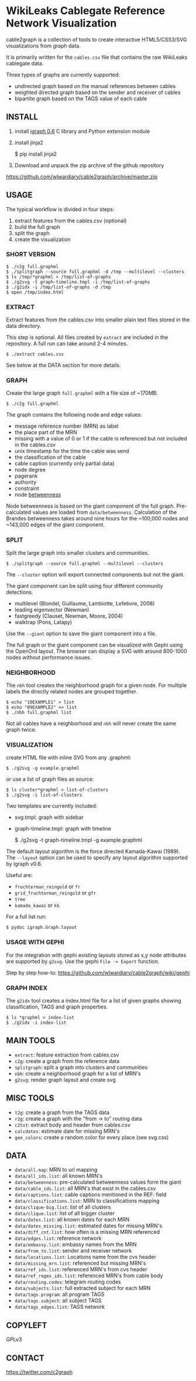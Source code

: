 # WikiLeaks Cablegate Reference Network Visualization

cable2graph is a collection of tools to create interactive 
HTML5/CSS3/SVG visualizations from graph data.

It is primarily written for the `cables.csv` file that contains 
the raw WikiLeaks cablegate data.

Three types of graphs are currently supported:

* undirected graph based on the manual references between cables
* weighted directed graph based on the sender and receiver of cables
* bipartite graph based on the TAGS value of each cable

## INSTALL

1. install [igraph 0.6](http://igraph.sourceforge.net/download.html) C library and Python extension module
2. install jinja2

    $ pip install jinja2

3. Download and unpack the zip archive of the github repository

https://github.com/wlwardiary/cable2graph/archive/master.zip

## USAGE

The typical workflow is divided in four steps:

1. extract features from the cables.csv (optional)
2. build the full graph
3. split the graph
4. create the visualization

### SHORT VERSION

    $ ./c2g full.graphml
    $ ./splitgraph --source full.graphml -d /tmp --multilevel --clusters
    $ ls /tmp/*graphml > /tmp/list-of-graphs
    $ ./g2svg -t graph-timeline.tmpl -i /tmp/list-of-graphs
    $ ./g2idx -i /tmp/list-of-graphs -d /tmp
    $ open /tmp/index.html

### EXTRACT

Extract features from the cables.csv into smaller plain text files stored in 
the data directory.

This step is optional. All files created by `extract` are included in the 
repository. A full run can take around 2-4 minutes.

    $ ./extract cables.csv

See below at the DATA section for more details.

### GRAPH

Create the large graph `full.graphml` with a file size of ~170MB.
    
    $ ./c2g full.graphml

The graph contains the following node and edge values:

* message reference number (MRN) as label
* the place part of the MRN
* missing with a value of 0 or 1 if the cable is referenced but 
  not included in the cables.csv
* unix timestamp for the time the cable was send
* the classification of the cable
* cable caption (currently only partial data)
* node degree
* pagerank
* authority
* constraint
* node [betweenness](https://en.wikipedia.org/wiki/Betweenness_centrality)

Node betweenness is based on the giant component of the full graph. 
Pre-calculated values are loaded from `data/betweenness`. Calculation of the 
Brandes betweenness takes around nine hours for the ~100,000 nodes and 
~143,000 edges of the giant component.

### SPLIT

Split the large graph into smaller clusters and communities.

    $ ./splitgraph --source full.graphml --multilevel --clusters

The `--cluster` option will export connected components but not the giant.

The giant component can be split using four different community detections.

* multilevel (Blondel, Guillaume, Lambiotte, Lefebvre, 2008)
* leading eigenvector (Newman)
* fastgreedy (Clauset, Newman, Moore, 2004)
* walktrap (Pons, Latapy)

Use the `--giant` option to save the giant component into a file.

The full graph or the giant component can be visualized with Gephi 
using the OpenOrd layout. The browser can display a SVG with around 800-1000 
nodes without performance issues.

### NEIGHBORHOOD

The `nbh` tool creates the neighborhood graph for a given node.
For multiple labels the directly related nodes are grouped together.

    $ echo "10EXAMPLE1" > list
    $ echo "09EXAMPLE2" >> list
    $ ./nbh full.graphml list

Not all cables have a neighborhood and `nbh` will never create the same 
graph twice.

### VISUALIZATION 

create HTML file with inline SVG from any .graphml:

    $ ./g2svg -g example.graphml

or use a list of graph files as source:

    $ ls cluster*graphml > list-of-clusters
    $ ./g2svg -i list-of-clusters

Two templates are currently included:

* svg.tmpl: graph with sidebar
* graph-timeline.tmpl: graph with timeline

    $ ./g2svg -t graph-timeline.tmpl -g example.graphml

The default layout algorithm is the force directed Kamada-Kawai (1989).
The `--layout` option can be used to specify any layout algorithm supported 
by igraph v0.6.

Useful are:

* `fruchterman_reingold` or `fr`
* `grid_fruchterman_reingold` or `gfr`
* `tree`
* `kamada_kawai` or `kk`

For a full list run:

    $ pydoc igraph.Graph.layout

### USAGE WITH GEPHI

For the integration with gephi existing layouts stored as x,y node attributes 
are supported by `g2svg`. Use the gephi `File -> Export` function.

Step by step how-to: https://github.com/wlwardiary/cable2graph/wiki/gephi

### GRAPH INDEX

The `g2idx` tool creates a index.html file for a list of given graphs
showing classification, TAGS and graph properties.

    $ ls *graphml > index-list
    $ ./g2idx -i index-list

## MAIN TOOLS

* `extract`: feature extraction from cables.csv
* `c2g`: create a graph from the reference data 
* `splitgraph`: split a graph into clusters and communities
* `nbh`: create a neighborhood graph for a list of MRN's
* `g2svg`: render graph layout and create svg

## MISC TOOLS

* `t2g`: create a graph from the TAGS data
* `r2g`: create a graph with the "from -> to" routing data
* `c2txt`: extract body and header from cables.csv
* `calcdates`: estimate date for missing MRN's
* `gen_colors`: create a random color for every place (see svg.css)

## DATA

* `data/all.map`: MRN to url mapping
* `data/all_ids.list`: all known MRN's
* `data/betweenness`: pre-calculated betweenness values form the giant
* `data/cable_ids.list`: all MRN's that exist in the cables.csv
* `data/captions.list`: cable captions mentioned in the REF: field
* `data/classifications.list`: MRN to classifications mapping
* `data/clique-big.list`: list of all clusters
* `data/clique.list`: list of all bigger cluster
* `data/dates.list`: all known dates for each MRN
* `data/dates_missing.list`: estimated dates for missing MRN's
* `data/diff_cnt.list`: how often is a missing MRN referenced
* `data/edges.list`: reference network
* `data/embassy.list`: embassy names from the MRN
* `data/from_to.list`: sender and receiver network
* `data/locations.list`: Locations name from the cvs header
* `data/missing_mrn.list`: referenced but missing MRN's
* `data/ref_ids.list`: referenced MRN's from cvs header
* `data/ref_regex_ids.list`: referenced MRN's from cable body
* `data/routing.codes`: telegram routing codes
* `data/subjects.list`: full extracted subject for each MRN
* `data/tags.program`: all program TAGS
* `data/tags.subject`: all subject TAGS
* `data/tags_edges.list`: TAGS network

## COPYLEFT

GPLv3

## CONTACT

https://twitter.com/c2graph

